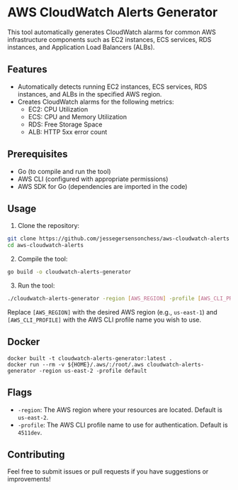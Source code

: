 # AWS CloudWatch Alerts Generator

This tool automatically generates CloudWatch alarms for common AWS infrastructure components such as EC2 instances, ECS services, RDS instances, and Application Load Balancers (ALBs).

## Features

- Automatically detects running EC2 instances, ECS services, RDS instances, and ALBs in the specified AWS region.
- Creates CloudWatch alarms for the following metrics:
  - EC2: CPU Utilization
  - ECS: CPU and Memory Utilization
  - RDS: Free Storage Space
  - ALB: HTTP 5xx error count

## Prerequisites

- Go (to compile and run the tool)
- AWS CLI (configured with appropriate permissions)
- AWS SDK for Go (dependencies are imported in the code)

## Usage

1. Clone the repository:

```bash
git clone https://github.com/jessegersensonchess/aws-cloudwatch-alerts
cd aws-cloudwatch-alerts
```

2. Compile the tool:

```bash
go build -o cloudwatch-alerts-generator
```

3. Run the tool:

```bash
./cloudwatch-alerts-generator -region [AWS_REGION] -profile [AWS_CLI_PROFILE]
```

Replace `[AWS_REGION]` with the desired AWS region (e.g., `us-east-1`) and `[AWS_CLI_PROFILE]` with the AWS CLI profile name you wish to use.

## Docker
```
docker built -t cloudwatch-alerts-generator:latest .
docker run --rm -v ${HOME}/.aws/:/root/.aws cloudwatch-alerts-generator -region us-east-2 -profile default
```

## Flags

- `-region`: The AWS region where your resources are located. Default is `us-east-2`.
- `-profile`: The AWS CLI profile name to use for authentication. Default is `4511dev`.

## Contributing

Feel free to submit issues or pull requests if you have suggestions or improvements!



